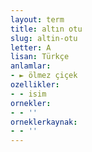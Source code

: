 ```yaml
---
layout: term
title: altın otu
slug: altin-otu
letter: A
lisan: Türkçe
anlamlar:
- ► ölmez çiçek
ozellikler:
- - isim
ornekler:
- - ''
orneklerkaynak:
- - ''
---
```


